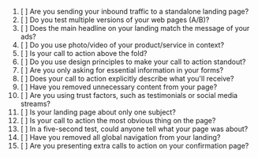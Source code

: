 1. [ ] Are you sending your inbound traffic to a standalone landing page?
2. [ ] Do you test multiple versions of your web pages (A/B)?
3. [ ] Does the main headline on your landing match the message of your ads?
4. [ ] Do you use photo/video of your product/service in context?
5. [ ] Is your call to action above the fold?
6. [ ] Do you use design principles to make your call to action standout?
7. [ ] Are you only asking for essential information in your forms?
8. [ ] Does your call to action explicitly describe what you'll receive?
9. [ ] Have you removed unnecessary content from your page?
10. [ ] Are you using trust factors, such as testimonials or social media streams?
11. [ ] Is your landing page about only one subject?
12. [ ] Is your call to action the most obvious thing on the page?
13. [ ] In a five-second test, could anyone  tell what your page was about?
14. [ ] Have you removed all global navigation from your landing?
15. [ ] Are you presenting extra calls to action on your confirmation page?
